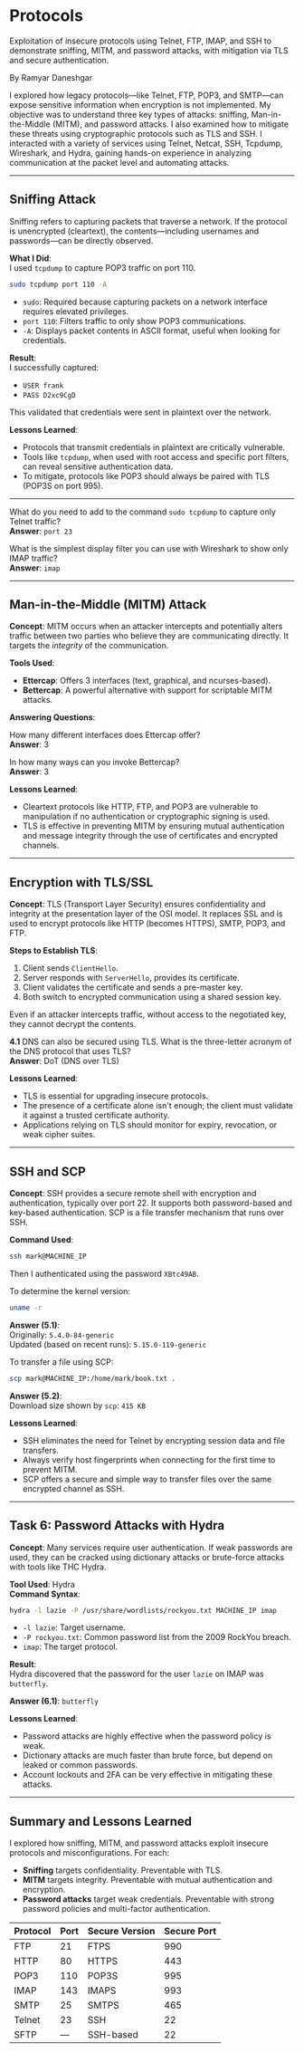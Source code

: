 # Protocols
Exploitation of insecure protocols using Telnet, FTP, IMAP, and SSH to demonstrate sniffing, MITM, and password attacks, with mitigation via TLS and secure authentication.

By Ramyar Daneshgar 

I explored how legacy protocols—like Telnet, FTP, POP3, and SMTP—can expose sensitive information when encryption is not implemented. My objective was to understand three key types of attacks: sniffing, Man-in-the-Middle (MITM), and password attacks. I also examined how to mitigate these threats using cryptographic protocols such as TLS and SSH. I interacted with a variety of services using Telnet, Netcat, SSH, Tcpdump, Wireshark, and Hydra, gaining hands-on experience in analyzing communication at the packet level and automating attacks.

---

## Sniffing Attack

Sniffing refers to capturing packets that traverse a network. If the protocol is unencrypted (cleartext), the contents—including usernames and passwords—can be directly observed.

**What I Did**:  
I used `tcpdump` to capture POP3 traffic on port 110.

```bash
sudo tcpdump port 110 -A
```

- `sudo`: Required because capturing packets on a network interface requires elevated privileges.
- `port 110`: Filters traffic to only show POP3 communications.
- `-A`: Displays packet contents in ASCII format, useful when looking for credentials.

**Result**:  
I successfully captured:
- `USER frank`
- `PASS D2xc9CgD`

This validated that credentials were sent in plaintext over the network.

**Lessons Learned**:
- Protocols that transmit credentials in plaintext are critically vulnerable.
- Tools like `tcpdump`, when used with root access and specific port filters, can reveal sensitive authentication data.
- To mitigate, protocols like POP3 should always be paired with TLS (POP3S on port 995).

---


What do you need to add to the command `sudo tcpdump` to capture only Telnet traffic?  
**Answer**: `port 23`

What is the simplest display filter you can use with Wireshark to show only IMAP traffic?  
**Answer**: `imap`

---

##  Man-in-the-Middle (MITM) Attack

**Concept**: MITM occurs when an attacker intercepts and potentially alters traffic between two parties who believe they are communicating directly. It targets the *integrity* of the communication.

**Tools Used**:  
- **Ettercap**: Offers 3 interfaces (text, graphical, and ncurses-based).
- **Bettercap**: A powerful alternative with support for scriptable MITM attacks.

**Answering Questions**:

How many different interfaces does Ettercap offer?  
**Answer**: 3

In how many ways can you invoke Bettercap?  
**Answer**: 3

**Lessons Learned**:
- Cleartext protocols like HTTP, FTP, and POP3 are vulnerable to manipulation if no authentication or cryptographic signing is used.
- TLS is effective in preventing MITM by ensuring mutual authentication and message integrity through the use of certificates and encrypted channels.

---

## Encryption with TLS/SSL

**Concept**: TLS (Transport Layer Security) ensures confidentiality and integrity at the presentation layer of the OSI model. It replaces SSL and is used to encrypt protocols like HTTP (becomes HTTPS), SMTP, POP3, and FTP.

**Steps to Establish TLS**:
1. Client sends `ClientHello`.
2. Server responds with `ServerHello`, provides its certificate.
3. Client validates the certificate and sends a pre-master key.
4. Both switch to encrypted communication using a shared session key.

Even if an attacker intercepts traffic, without access to the negotiated key, they cannot decrypt the contents.

**4.1** DNS can also be secured using TLS. What is the three-letter acronym of the DNS protocol that uses TLS?  
**Answer**: DoT (DNS over TLS)

**Lessons Learned**:
- TLS is essential for upgrading insecure protocols.
- The presence of a certificate alone isn't enough; the client must validate it against a trusted certificate authority.
- Applications relying on TLS should monitor for expiry, revocation, or weak cipher suites.

---

## SSH and SCP

**Concept**: SSH provides a secure remote shell with encryption and authentication, typically over port 22. It supports both password-based and key-based authentication. SCP is a file transfer mechanism that runs over SSH.

**Command Used**:

```bash
ssh mark@MACHINE_IP
```

Then I authenticated using the password `XBtc49AB`.

To determine the kernel version:

```bash
uname -r
```

**Answer (5.1)**:  
Originally: `5.4.0-84-generic`  
Updated (based on recent runs): `5.15.0-119-generic`

To transfer a file using SCP:

```bash
scp mark@MACHINE_IP:/home/mark/book.txt .
```

**Answer (5.2)**:  
Download size shown by `scp`: `415 KB`

**Lessons Learned**:
- SSH eliminates the need for Telnet by encrypting session data and file transfers.
- Always verify host fingerprints when connecting for the first time to prevent MITM.
- SCP offers a secure and simple way to transfer files over the same encrypted channel as SSH.

---

## Task 6: Password Attacks with Hydra

**Concept**: Many services require user authentication. If weak passwords are used, they can be cracked using dictionary attacks or brute-force attacks with tools like THC Hydra.

**Tool Used**: Hydra  
**Command Syntax**:

```bash
hydra -l lazie -P /usr/share/wordlists/rockyou.txt MACHINE_IP imap
```

- `-l lazie`: Target username.
- `-P rockyou.txt`: Common password list from the 2009 RockYou breach.
- `imap`: The target protocol.

**Result**:  
Hydra discovered that the password for the user `lazie` on IMAP was `butterfly`.

**Answer (6.1)**: `butterfly`

**Lessons Learned**:
- Password attacks are highly effective when the password policy is weak.
- Dictionary attacks are much faster than brute force, but depend on leaked or common passwords.
- Account lockouts and 2FA can be very effective in mitigating these attacks.

---

## Summary and Lessons Learned

I explored how sniffing, MITM, and password attacks exploit insecure protocols and misconfigurations. For each:

- **Sniffing** targets confidentiality. Preventable with TLS.
- **MITM** targets integrity. Preventable with mutual authentication and encryption.
- **Password attacks** target weak credentials. Preventable with strong password policies and multi-factor authentication.


| Protocol | Port | Secure Version | Secure Port |
|----------|------|----------------|-------------|
| FTP      | 21   | FTPS            | 990         |
| HTTP     | 80   | HTTPS           | 443         |
| POP3     | 110  | POP3S           | 995         |
| IMAP     | 143  | IMAPS           | 993         |
| SMTP     | 25   | SMTPS           | 465         |
| Telnet   | 23   | SSH             | 22          |
| SFTP     | —    | SSH-based       | 22          |

